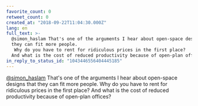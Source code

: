 ```yaml
---
favorite_count: 0
retweet_count: 0
created_at: "2018-09-22T11:04:30.000Z"
lang: en
full_text: >-
  @simon_haslam That's one of the arguments I hear about open-space designs that
  they can fit more people.
   Why do you have to rent for ridiculous prices in the first place?
  And what is the cost of reduced productivity because of open-plan offices?
in_reply_to_status_id: "1043446556404445185"
---
```


[@simon_haslam](https://twitter.com/simon_haslam) That's one of the arguments I
hear about open-space designs that they can fit more people. Why do you have to
rent for ridiculous prices in the first place? And what is the cost of reduced
productivity because of open-plan offices?
